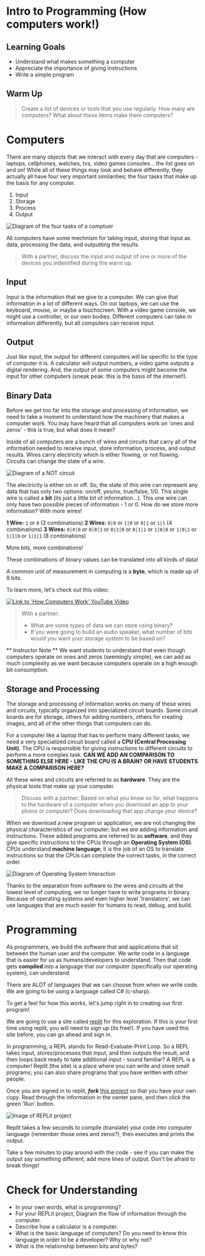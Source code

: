 # Intro to Programming (How computers work!)

## Learning Goals
* Understand what makes something a computer
* Appreciate the importance of giving instructions
* Write a simple program

## Warm Up

> Create a list of devices or tools that you use regularly.  How many are computers?  What about these items make them computers?

# Computers

There are many objects that we interact with every day that are computers - laptops, cellphones, watches, tvs, video games consoles... the list goes on and on!  While all of these things may look and behave differently, they actually all have four very important similarities; the four tasks that make up the basis for any computer.

1. Input
1. Storage
1. Process
1. Output

![Diagram of the four tasks of a comptuer](/images/Mod1/IntroToProgramming/ComputerTasks.png)

All computers have some mechnism for taking input, storing that input as data, processing the data, and outputting the results.

> With a partner, discuss the input and output of one or more of the devices you indentified during the warm up.

## Input

Input is the information that we give to a computer.  We can give that information in a lot of different ways. On our laptops, we can use the keyboard, mouse, or maybe a touchscreen.  With a video game console, we might use a controller, or our own bodies.  Different computers can take in information differently, but all computers can receive input.

## Output

Just like input, the output for different computers will be specific to the type of computer it is.  A calculator will output numbers, a video game outputs a digital rendering.  And, the output of some computers might become the input for other computers (sneak peak: this is the basis of the internet!).

## Binary Data

Before we get too far into the storage and processing of information, we need to take a moment to understand how the machinery that makes a computer work.  You may have heard that all computers work on 'ones and zeros' - this is true, but what does it mean?

Inside of all computers are a bunch of wires and circuits that carry all of the information needed to receive input, store information, process, and output results.  Wires carry electricity which is either flowing, or not flowing.  Circuits can change the state of a wire. 

![Diagram of a NOT circuit](/images/Mod1/IntroToProgramming/WireAndCircuit.png)

The electricity is either on or off.  So, the state of this wire can represent any data that has only two options: on/off, yes/no, true/false, 1/0.  This single wire is called a **bit** (its just a little bit of information...).  This one wire can only have two possible pieces of information - 1 or 0.  How do we store more information?  With more wires!

**1 Wire:** `1` or `0`  (2 combinations)
**2 Wires:** `0|0` or `1|0` or `0|1` or `1|1` (4 combinations)
**3 Wires:** `0|0|0` or `0|0|1` or `0|1|0` or `0|1|1` or `1|0|0` or `1|0|1` or `1|1|0` or `1|1|1`  (8 combinations)

More bits, more combinations!

These combinations of binary values can be translated into all kinds of data!

A common unit of measurement in computing is a **byte**, which is made up of 8 bits.

To learn more, let's check out this video:

[![Link to 'How Computers Work' YouTube Video](/images/Mod1/IntroToProgramming/HowComputersWorkYouTube.png)](https://www.youtube.com/watch?v=ewokFOSxabs)

<!-- This might be a good place to add a quick CFU from the video - what is one or two things we want to reinforce with students from watching this? ✅-->

> With a partner:
> * What are some types of data we can store using binary?
> * If you were going to build an audio speaker, what number of bits would you want your storage system to be based on?

** Instructor Note ** We want students to understand that even though computers operate on ones and zeros (seemingly simple), we can add as much complexity as we want because computers operate on a high enough bit consumption.

## Storage and Processing

The storage and processing of information works on many of these wires and circuits, typically organized into specialized circuit boards.  Some circuit boards are for storage, others for adding numbers, others for creating images, and all of the other things that computers can do.  

For a computer like a laptop that has to perform many different tasks, we need a very specialized circuit board called a **CPU (Central Processing Unit)**.  The CPU is responsible for giving instructions to different circuits to perform a more complex task. **CAN WE ADD AN COMPARISON TO SOMETHING ELSE HERE - LIKE THE CPU IS A BRAIN? OR HAVE STUDENTS MAKE A COMPARISON HERE?**

All these wires and circuits are referred to as **hardware**.  They are the physical tools that make up your computer.

> Discuss with a partner: Based on what you know so far, what happens to the hardware of a computer when you download an app to your phone or computer?  Does downloading that app change your device?

When we download a new program or application, we are not changing the physical characteristics of our computer; but we *are* adding information and instructions.  These added programs are referred to as **software**, and they give specific instructions to the CPUs through an **Operating System (OS)**.  CPUs understand **machine language**; it is the job of an OS to translate instructions so that the CPUs can complete the correct tasks, in the correct order. 

![Diagram of Operating System Interaction](/images/Mod1/IntroToProgramming/OSLayer.png)

Thanks to the separation from software to the wires and circuits at the lowest level of computing, we no longer have to write programs in binary.  Because of operating systems and even higher level 'translators', we can use languages that are much easier for humans to read, debug, and build.

# Programming

As programmers, we build the software that and applications that sit between the human user and the computer.  We write code in a language that is easier for us as humans/developers to understand.  Then that code gets **compiled** into a language that our computer (specifically our operating system), can understand.

There are ALOT of languages that we can choose from when we write code.  We are going to be using a language called C# (c-sharp).

To get a feel for how this works, let's jump right in to creating our first program!

<!-- this below paragraph feels like good context for th -->
We are going to use a site called [replit](https://replit.com/) for this exploration.  If this is your first time using replit, you will need to sign up (its free!).  If you have used this site before, you can go ahead and sign in.  

In programming, a REPL stands for Read-Evaluate-Print Loop.  So a REPL takes input, stores/processes that input, and then outputs the result, and then loops back ready to take additional input - sound familiar?  A REPL is a computer! Replit (the site) is a place where you can write and store small programs; you can also share programs that you have written with other people.

Once you are signed in to replit, **_fork_** [this project](https://replit.com/@MeganMcMahon1/HelloWorld#main.cs) so that you have your own copy.  Read through the information in the center pane, and then click the green 'Run' button.  

![Image of REPLit project](/images/Mod1/IntroToProgramming/REPLitRun.png)

Replit takes a few seconds to compile (translate) your code into computer language (remember those ones and zeros?), then executes and prints the output.

Take a few minutes to play around with the code - see if you can make the output say something different, add more lines of output.  Don't be afraid to break things!  

# Check for Understanding
- In your own words, what is programming?
- For your REPLit project, Diagram the flow of information through the computer.
- Describe how a calculator is a computer.
- What is the basic language of computers? Do you need to know this language in order to be a developer? Why or why not?
- What is the relationship between bits and bytes?
